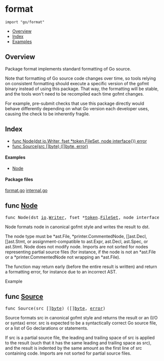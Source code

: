 

# format
`import "go/format"`

* [Overview](#pkg-overview)
* [Index](#pkg-index)
* [Examples](#pkg-examples)

## <a id="pkg-overview">Overview</a>
Package format implements standard formatting of Go source.

Note that formatting of Go source code changes over time, so tools relying on
consistent formatting should execute a specific version of the gofmt binary
instead of using this package. That way, the formatting will be stable, and
the tools won't need to be recompiled each time gofmt changes.

For example, pre-submit checks that use this package directly would behave
differently depending on what Go version each developer uses, causing the
check to be inherently fragile.




## <a id="pkg-index">Index</a>
* [func Node(dst io.Writer, fset *token.FileSet, node interface{}) error](#Node)
* [func Source(src []byte) ([]byte, error)](#Source)


#### <a id="pkg-examples">Examples</a>
* [Node](#example_Node)


#### <a id="pkg-files">Package files</a>
[format.go](https://golang.org/src/go/format/format.go) [internal.go](https://golang.org/src/go/format/internal.go) 






## <a id="Node">func</a> [Node](https://golang.org/src/go/format/format.go?s=1543:1612#L32)
<pre>func Node(dst <a href="/pkg/io/">io</a>.<a href="/pkg/io/#Writer">Writer</a>, fset *<a href="/pkg/go/token/">token</a>.<a href="/pkg/go/token/#FileSet">FileSet</a>, node interface{}) <a href="/pkg/builtin/#error">error</a></pre>
Node formats node in canonical gofmt style and writes the result to dst.

The node type must be *ast.File, *printer.CommentedNode, []ast.Decl,
[]ast.Stmt, or assignment-compatible to ast.Expr, ast.Decl, ast.Spec,
or ast.Stmt. Node does not modify node. Imports are not sorted for
nodes representing partial source files (for instance, if the node is
not an *ast.File or a *printer.CommentedNode not wrapping an *ast.File).

The function may return early (before the entire result is written)
and return a formatting error, for instance due to an incorrect AST.


<a id="example_Node">Example</a>

## <a id="Source">func</a> [Source](https://golang.org/src/go/format/format.go?s=3141:3180#L81)
<pre>func Source(src []<a href="/pkg/builtin/#byte">byte</a>) ([]<a href="/pkg/builtin/#byte">byte</a>, <a href="/pkg/builtin/#error">error</a>)</pre>
Source formats src in canonical gofmt style and returns the result
or an (I/O or syntax) error. src is expected to be a syntactically
correct Go source file, or a list of Go declarations or statements.

If src is a partial source file, the leading and trailing space of src
is applied to the result (such that it has the same leading and trailing
space as src), and the result is indented by the same amount as the first
line of src containing code. Imports are not sorted for partial source files.










